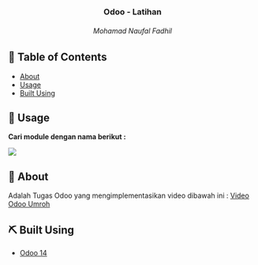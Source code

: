 <h3 align="center">Odoo - Latihan</h3>
<h6 align="center"> Mohamad Naufal Fadhil </h6>

## 📝 Table of Contents

- [About](#about)
- [Usage](#usage)
- [Built Using](#built_using)


## 🎈 Usage <a name="usage"></a>

<b>Cari module dengan nama berikut :</b>


<img src="https://firebasestorage.googleapis.com/v0/b/musiclove-c5c2c.appspot.com/o/umroh_module.PNG?alt=media&token=df0b9365-d60a-4fee-b042-7a7739bfcb51"></img>


## 🧐 About <a name = "about"></a>

Adalah Tugas Odoo yang mengimplementasikan video dibawah ini :
<a href="https://www.youtube.com/watch?v=gBvSMTy8Pzc&feature=emb_logo">Video Odoo Umroh</a>


## ⛏️ Built Using <a name = "built_using"></a>

- [Odoo 14](https://www.odoo.com/) 

